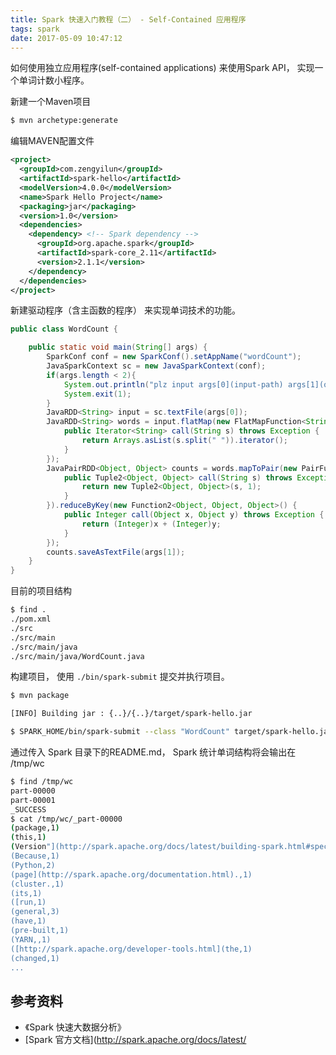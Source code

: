 ```yaml
---
title: Spark 快速入门教程（二） - Self-Contained 应用程序 
tags: spark
date: 2017-05-09 10:47:12
---
```


如何使用独立应用程序(self-contained applications) 来使用Spark API， 实现一个单词计数小程序。

<!-- more -->

新建一个Maven项目

```bash
$ mvn archetype:generate
```
编辑MAVEN配置文件

```xml pom.xml
<project>
  <groupId>com.zengyilun</groupId>
  <artifactId>spark-hello</artifactId>
  <modelVersion>4.0.0</modelVersion>
  <name>Spark Hello Project</name>
  <packaging>jar</packaging>
  <version>1.0</version>
  <dependencies>
    <dependency> <!-- Spark dependency -->
      <groupId>org.apache.spark</groupId>
      <artifactId>spark-core_2.11</artifactId>
      <version>2.1.1</version>
    </dependency>
  </dependencies>
</project>
```

新建驱动程序（含主函数的程序） 来实现单词技术的功能。

```java
public class WordCount {

    public static void main(String[] args) {
        SparkConf conf = new SparkConf().setAppName("wordCount");
        JavaSparkContext sc = new JavaSparkContext(conf);
        if(args.length < 2){
            System.out.println("plz input args[0](input-path) args[1](output-path)");
            System.exit(1);
        }
        JavaRDD<String> input = sc.textFile(args[0]);
        JavaRDD<String> words = input.flatMap(new FlatMapFunction<String, String>() {
            public Iterator<String> call(String s) throws Exception {
                return Arrays.asList(s.split(" ")).iterator();
            }
        });
        JavaPairRDD<Object, Object> counts = words.mapToPair(new PairFunction<String, Object, Object>() {
            public Tuple2<Object, Object> call(String s) throws Exception {
                return new Tuple2<Object, Object>(s, 1);
            }
        }).reduceByKey(new Function2<Object, Object, Object>() {
            public Integer call(Object x, Object y) throws Exception {
                return (Integer)x + (Integer)y;
            }
        });
        counts.saveAsTextFile(args[1]);
    }
}
```

目前的项目结构

``` bash
$ find .
./pom.xml
./src
./src/main
./src/main/java
./src/main/java/WordCount.java
```

构建项目， 使用 `./bin/spark-submit` 提交并执行项目。

``` bash
$ mvn package

[INFO] Building jar : {..}/{..}/target/spark-hello.jar

$ SPARK_HOME/bin/spark-submit --class "WordCount" target/spark-hello.jar SPARK_HOME/README.md /tmp/wc
```

通过传入 Spark 目录下的README.md， Spark 统计单词结构将会输出在 /tmp/wc

```bash
$ find /tmp/wc
part-00000
part-00001
_SUCCESS
$ cat /tmp/wc/_part-00000
(package,1)
(this,1)
(Version"](http://spark.apache.org/docs/latest/building-spark.html#specifying-the-hadoop-version),1)
(Because,1)
(Python,2)
(page](http://spark.apache.org/documentation.html).,1)
(cluster.,1)
(its,1)
([run,1)
(general,3)
(have,1)
(pre-built,1)
(YARN,,1)
([http://spark.apache.org/developer-tools.html](the,1)
(changed,1)
...
```

参考资料
---
- 《Spark 快速大数据分析》
- [Spark 官方文档](http://spark.apache.org/docs/latest/
